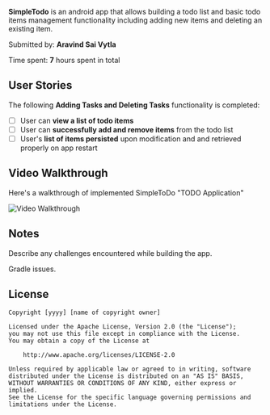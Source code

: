 
**SimpleTodo** is an android app that allows building a todo list and basic todo items management functionality including adding new items and deleting an existing item.

Submitted by: **Aravind Sai Vytla**

Time spent: **7** hours spent in total

## User Stories

The following **Adding Tasks and Deleting Tasks** functionality is completed:

* [ ] User can **view a list of todo items**
* [ ] User can **successfully add and remove items** from the todo list
* [ ] User's **list of items persisted** upon modification and and retrieved properly on app restart

## Video Walkthrough

Here's a walkthrough of implemented SimpleToDo "TODO Application"

<img src='https://i.imgur.com/HjAX2Ta.gif' title='Video Walkthrough' width='' alt='Video Walkthrough' />


## Notes

Describe any challenges encountered while building the app.

Gradle issues.

## License

    Copyright [yyyy] [name of copyright owner]

    Licensed under the Apache License, Version 2.0 (the "License");
    you may not use this file except in compliance with the License.
    You may obtain a copy of the License at

        http://www.apache.org/licenses/LICENSE-2.0

    Unless required by applicable law or agreed to in writing, software
    distributed under the License is distributed on an "AS IS" BASIS,
    WITHOUT WARRANTIES OR CONDITIONS OF ANY KIND, either express or implied.
    See the License for the specific language governing permissions and
    limitations under the License.
